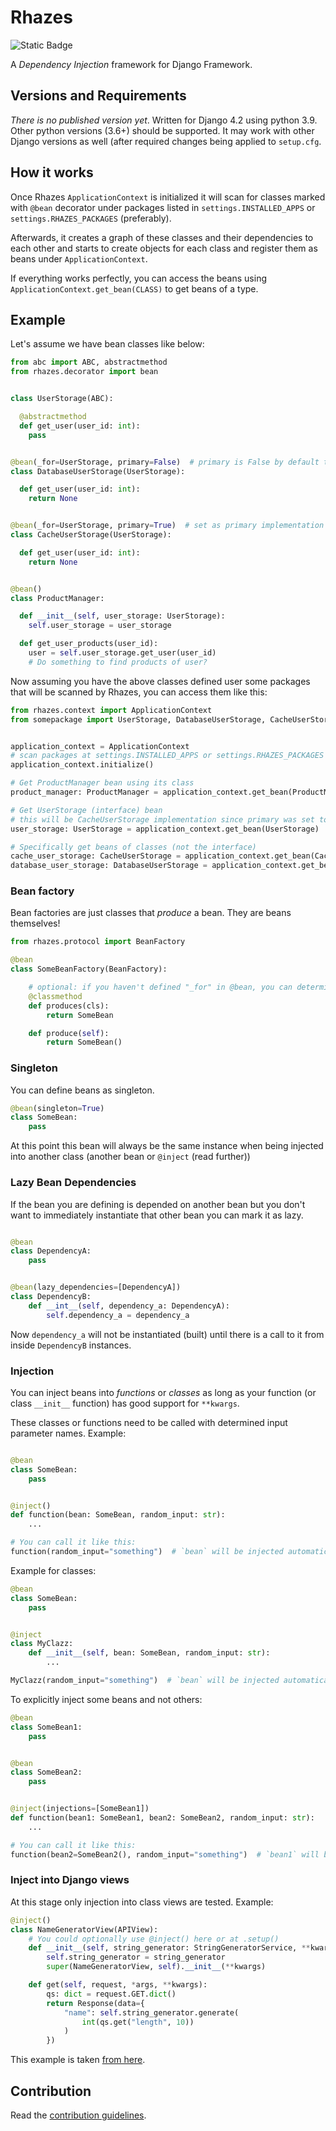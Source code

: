 # Rhazes

![Static Badge](https://img.shields.io/badge/Status-Under%20Development-yellow?style=flat-square&cacheSeconds=120)


A _Dependency Injection_ framework for Django Framework.


## Versions and Requirements

_There is no published version yet_. Written for Django 4.2 using python 3.9. Other python versions (3.6+) should be supported. It may work with other Django versions as well (after required changes being applied to `setup.cfg`.

## How it works

Once Rhazes `ApplicationContext` is initialized it will scan for classes marked with `@bean` decorator under packages listed in `settings.INSTALLED_APPS` or `settings.RHAZES_PACKAGES` (preferably).

Afterwards, it creates a graph of these classes and their dependencies to each other and starts to create objects for each class and register them as beans under `ApplicationContext`.

If everything works perfectly, you can access the beans using `ApplicationContext.get_bean(CLASS)` to get beans of a type.


## Example

Let's assume we have bean classes like below:

```python
from abc import ABC, abstractmethod
from rhazes.decorator import bean


class UserStorage(ABC):

  @abstractmethod
  def get_user(user_id: int):
    pass


@bean(_for=UserStorage, primary=False)  # primary is False by default too
class DatabaseUserStorage(UserStorage):

  def get_user(user_id: int):
    return None


@bean(_for=UserStorage, primary=True)  # set as primary implementation of UserStorage
class CacheUserStorage(UserStorage):

  def get_user(user_id: int):
    return None


@bean()
class ProductManager:

  def __init__(self, user_storage: UserStorage):
    self.user_storage = user_storage

  def get_user_products(user_id):
    user = self.user_storage.get_user(user_id)
    # Do something to find products of user?

```

Now assuming you have the above classes defined user some packages that will be scanned by Rhazes, you can access them like this:

```python
from rhazes.context import ApplicationContext
from somepackage import UserStorage, DatabaseUserStorage, CacheUserStorage,  ProductManager


application_context = ApplicationContext
# scan packages at settings.INSTALLED_APPS or settings.RHAZES_PACKAGES
application_context.initialize()

# Get ProductManager bean using its class
product_manager: ProductManager = application_context.get_bean(ProductManager)

# Get UserStorage (interface) bean
# this will be CacheUserStorage implementation since primary was set to true
user_storage: UserStorage = application_context.get_bean(UserStorage)

# Specifically get beans of classes (not the interface)
cache_user_storage: CacheUserStorage = application_context.get_bean(CacheUserStorage)  # to directly get CacheUserStorage
database_user_storage: DatabaseUserStorage = application_context.get_bean(DatabaseUserStorage)  # to directly get DatabaseUserStorage
```


### Bean factory

Bean factories are just classes that _produce_ a bean. They are beans themselves!

```python
from rhazes.protocol import BeanFactory

@bean
class SomeBeanFactory(BeanFactory):

    # optional: if you haven't defined "_for" in @bean, you can determine it here
    @classmethod
    def produces(cls):
        return SomeBean

    def produce(self):
        return SomeBean()

```


### Singleton

You can define beans as singleton.

```python
@bean(singleton=True)
class SomeBean:
    pass
```

At this point this bean will always be the same instance when being injected into another class (another bean or `@inject` (read further))


### Lazy Bean Dependencies

If the bean you are defining is depended on another bean but you don't want to immediately instantiate that other bean you can mark it as lazy.

```python

@bean
class DependencyA:
    pass


@bean(lazy_dependencies=[DependencyA])
class DependencyB:
    def __int__(self, dependency_a: DependencyA):
        self.dependency_a = dependency_a
```

Now `dependency_a` will not be instantiated (built) until there is a call to it from inside `DependencyB` instances.


### Injection

You can inject beans into _functions_ or _classes_ as long as your function (or class `__init__` function) has good support for `**kwargs`.

These classes or functions need to be called with determined input parameter names. Example:

```python

@bean
class SomeBean:
    pass


@inject()
def function(bean: SomeBean, random_input: str):
    ...

# You can call it like this:
function(random_input="something")  # `bean` will be injected automatically
```

Example for classes:

```python
@bean
class SomeBean:
    pass


@inject
class MyClazz:
    def __init__(self, bean: SomeBean, random_input: str):
        ...

MyClazz(random_input="something")  # `bean` will be injected automatically
```

To explicitly inject some beans and not others:

```python
@bean
class SomeBean1:
    pass


@bean
class SomeBean2:
    pass


@inject(injections=[SomeBean1])
def function(bean1: SomeBean1, bean2: SomeBean2, random_input: str):
    ...

# You can call it like this:
function(bean2=SomeBean2(), random_input="something")  # `bean1` will be injected automatically
```


### Inject into Django views

At this stage only injection into class views are tested. Example:

```python
@inject()
class NameGeneratorView(APIView):
    # You could optionally use @inject() here or at .setup()
    def __init__(self, string_generator: StringGeneratorService, **kwargs):
        self.string_generator = string_generator
        super(NameGeneratorView, self).__init__(**kwargs)

    def get(self, request, *args, **kwargs):
        qs: dict = request.GET.dict()
        return Response(data={
            "name": self.string_generator.generate(
                int(qs.get("length", 10))
            )
        })
```

This example is taken [from here](https://github.com/django-boot/Rhazes-Test/blob/main/app1/views.py).

## Contribution

Read the [contribution guidelines](https://github.com/django-boot/Rhazes/blob/main/CONTRIBUTING.md).
